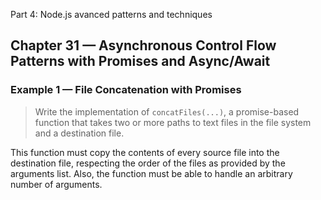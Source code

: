  Part 4: Node.js avanced patterns and techniques
## Chapter 31 &mdash; Asynchronous Control Flow Patterns with Promises and Async/Await
### Example 1 &mdash; File Concatenation with Promises
> Write the implementation of `concatFiles(...)`, a promise-based function that takes two or more paths to text files in the file system and a destination file.

This function must copy the contents of every source file into the destination file, respecting the order of the files as provided by the arguments list. Also, the function must be able to handle an arbitrary number of arguments.

